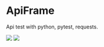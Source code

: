 # ApiFrame
Api test with python, pytest, requests.


[![](https://img.shields.io/badge/license-Apache2.0-green.svg?style=flat)](https://github.com/zyanwei2011/ApiFrame)
[![](https://img.shields.io/badge/language-python-blue.svg?style=flat)](https://github.com/zyanwei2011/ApiFrame)